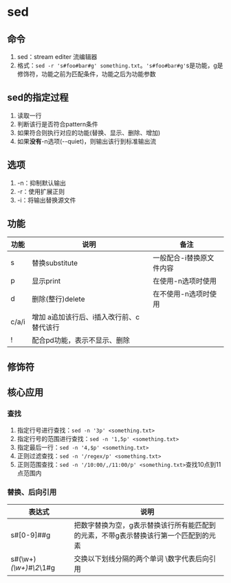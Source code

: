 # sed

## 命令
1. sed：stream editer 流编辑器
2. 格式：`sed -r 's#foo#bar#g' something.txt`。`'s#foo#bar#g'`s是功能，g是修饰符，功能之前为匹配条件，功能之后为功能参数

## sed的指定过程
1. 读取一行
2. 判断该行是否符合pattern条件
3. 如果符合则执行对应的功能(替换、显示、删除、增加)
4. 如果**没有**-n选项(--quiet)，则输出该行到标准输出流

## 选项
1. -n：抑制默认输出
2. -r：使用扩展正则
3. -i：将输出替换源文件

## 功能
| 功能  | 说明                                      | 备注                     |
| ----- | ----------------------------------------- | ------------------------ |
| s     | 替换substitute                            | 一般配合-i替换原文件内容 |
| p     | 显示print                                 | 在使用-n选项时使用       |
| d     | 删除(整行)delete                          | 在不使用-n选项时使用     |
| c/a/i | 增加  a追加该行后、i插入改行前、c替代该行 |                          |
| !     | 配合pd功能，表示不显示、删除              |                          |

## 修饰符


## 核心应用

### 查找
1. 指定行号进行查找：`sed -n '3p' <something.txt>`
2. 指定行号的范围进行查找：`sed -n '1,5p' <something.txt>`
3. 指定最后一行：`sed -n '4,$p' <something.txt>`
4. 正则过滤查找：`sed -n '/regex/p' <something.txt>`
5. 正则范围查找：`sed -n '/10:00/,/11:00/p' <something.txt>`查找10点到11点范围内

### 替换、后向引用
| 表达式                | 说明                                                                                 |
| --------------------- | ------------------------------------------------------------------------------------ |
| s#[0-9]##g            | 把数字替换为空，g表示替换该行所有能匹配到的元素，不带g表示替换该行第一个匹配到的元素 |
| s#(\w+)_(\w+)#\2_\1#g | 交换以下划线分隔的两个单词 \数字代表后向引用                                         |
